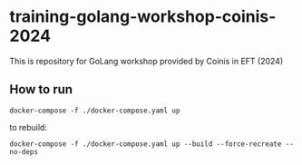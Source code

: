 # training-golang-workshop-coinis-2024

This is repository for GoLang workshop provided by Coinis in EFT (2024)

## How to run

```docker-compose -f ./docker-compose.yaml up```

to rebuild:

```docker-compose -f ./docker-compose.yaml up --build --force-recreate --no-deps```
